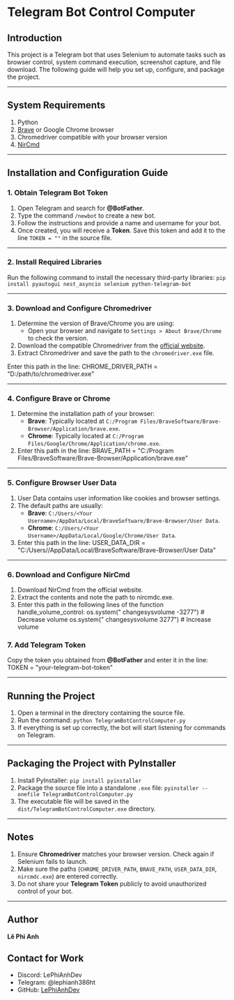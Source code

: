 # Telegram Bot Control Computer

## Introduction
This project is a Telegram bot that uses Selenium to automate tasks such as browser control, system command execution, screenshot capture, and file download. The following guide will help you set up, configure, and package the project.

---

## System Requirements
1. Python
2. [Brave](https://brave.com/) or Google Chrome browser
3. Chromedriver compatible with your browser version
4. [NirCmd](https://www.nirsoft.net/utils/nircmd.html)

---

## Installation and Configuration Guide

### 1. Obtain **Telegram Bot Token**
1. Open Telegram and search for **@BotFather**.
2. Type the command `/newbot` to create a new bot.
3. Follow the instructions and provide a name and username for your bot.
4. Once created, you will receive a **Token**. Save this token and add it to the line `TOKEN = ""` in the source file.

---

### 2. Install Required Libraries
Run the following command to install the necessary third-party libraries:
`pip install pyautogui nest_asyncio selenium python-telegram-bot`

---

### 3. Download and Configure Chromedriver
1. Determine the version of Brave/Chrome you are using:
   - Open your browser and navigate to `Settings > About Brave/Chrome` to check the version.
2. Download the compatible Chromedriver from the [official website](https://chromedriver.chromium.org/downloads).
3. Extract Chromedriver and save the path to the `chromedriver.exe` file.

Enter this path in the line:
CHROME_DRIVER_PATH = "D:/path/to/chromedriver.exe"

---

### 4. Configure Brave or Chrome
1. Determine the installation path of your browser:
   - **Brave**: Typically located at `C:/Program Files/BraveSoftware/Brave-Browser/Application/brave.exe`.
   - **Chrome**: Typically located at `C:/Program Files/Google/Chrome/Application/chrome.exe`.
2. Enter this path in the line:
BRAVE_PATH = "C:/Program Files/BraveSoftware/Brave-Browser/Application/brave.exe"

---

### 5. Configure Browser User Data
1. User Data contains user information like cookies and browser settings.
2. The default paths are usually:
   - **Brave**: `C:/Users/<Your Username>/AppData/Local/BraveSoftware/Brave-Browser/User Data`.
   - **Chrome**: `C:/Users/<Your Username>/AppData/Local/Google/Chrome/User Data`.
3. Enter this path in the line:
USER_DATA_DIR = "C:/Users/<Your Username>/AppData/Local/BraveSoftware/Brave-Browser/User Data"

---

### 6. Download and Configure NirCmd
1. Download NirCmd from the official website.
2. Extract the contents and note the path to nircmdc.exe.
3. Enter this path in the following lines of the function handle_volume_control:
os.system("<Enter the path to nircmdc.exe> changesysvolume -3277")  # Decrease volume
os.system("<Enter the path to nircmdc.exe> changesysvolume 3277")   # Increase volume


### 7. Add **Telegram Token**
Copy the token you obtained from **@BotFather** and enter it in the line:
TOKEN = "your-telegram-bot-token"

---

## Running the Project
1. Open a terminal in the directory containing the source file.
2. Run the command:
`python TelegramBotControlComputer.py`
3. If everything is set up correctly, the bot will start listening for commands on Telegram.

---

## Packaging the Project with PyInstaller
1. Install PyInstaller:
`pip install pyinstaller`
2. Package the source file into a standalone `.exe` file:
`pyinstaller --onefile TelegramBotControlComputer.py`
3. The executable file will be saved in the `dist/TelegramBotControlComputer.exe` directory.

---

## Notes
1. Ensure **Chromedriver** matches your browser version. Check again if Selenium fails to launch.
2. Make sure the paths (`CHROME_DRIVER_PATH`, `BRAVE_PATH`, `USER_DATA_DIR`, `nircmdc.exe`) are entered correctly.
3. Do not share your **Telegram Token** publicly to avoid unauthorized control of your bot.

---

## Author
**Lê Phi Anh**  

## Contact for Work
- Discord: LePhiAnhDev  
- Telegram: @lephianh386ht  
- GitHub: [LePhiAnhDev](https://github.com/LePhiAnhDev)
